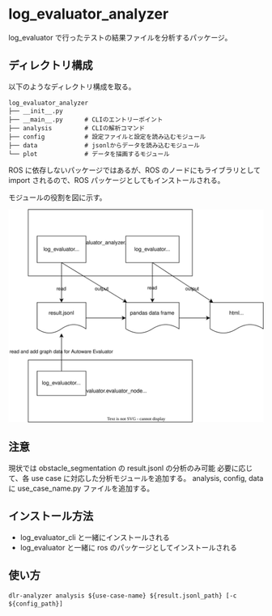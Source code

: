 # log_evaluator_analyzer

log_evaluator で行ったテストの結果ファイルを分析するパッケージ。

## ディレクトリ構成

以下のようなディレクトリ構成を取る。

```shell
log_evaluator_analyzer
├── __init__.py
├── __main__.py      # CLIのエントリーポイント
├── analysis         # CLIの解析コマンド
├── config           # 設定ファイルと設定を読み込むモジュール
├── data             # jsonlからデータを読み込むモジュール
└── plot             # データを描画するモジュール
```

ROS に依存しないパッケージではあるが、ROS のノードにもライブラリとして import されるので、ROS パッケージとしてもインストールされる。

モジュールの役割を図に示す。

![architecture](./images/architecture.drawio.svg)

## 注意

現状では obstacle_segmentation の result.jsonl の分析のみ可能
必要に応じて、各 use case に対応した分析モジュールを追加する。
analysis, config, data に use_case_name.py ファイルを追加する。

## インストール方法

- log_evaluator_cli と一緒にインストールされる
- log_evaluator と一緒に ros のパッケージとしてインストールされる

## 使い方

```shell
dlr-analyzer analysis ${use-case-name} ${result.jsonl_path} [-c ${config_path}]
```
